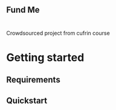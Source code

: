 ## Fund Me

#

Crowdsourced project from cufrin course

# Getting started

## Requirements

## Quickstart